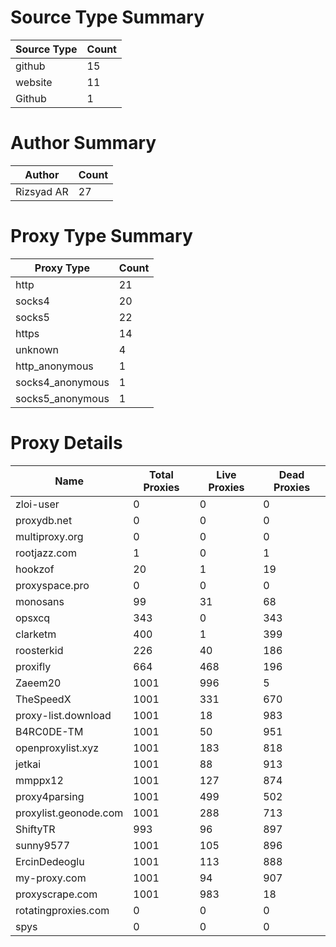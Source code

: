 # Source Type Summary

| Source Type | Count |
|-------------|-------|
| github | 15 |
| website | 11 |
| Github | 1 |


# Author Summary

| Author | Count |
|--------|-------|
| Rizsyad AR | 27 |


# Proxy Type Summary

| Proxy Type | Count |
|------------|-------|
| http | 21 |
| socks4 | 20 |
| socks5 | 22 |
| https | 14 |
| unknown | 4 |
| http_anonymous | 1 |
| socks4_anonymous | 1 |
| socks5_anonymous | 1 |


# Proxy Details

| Name | Total Proxies | Live Proxies | Dead Proxies |
|------|---------------|--------------|---------------|
| zloi-user | 0 | 0 | 0 |
| proxydb.net | 0 | 0 | 0 |
| multiproxy.org | 0 | 0 | 0 |
| rootjazz.com | 1 | 0 | 1 |
| hookzof | 20 | 1 | 19 |
| proxyspace.pro | 0 | 0 | 0 |
| monosans | 99 | 31 | 68 |
| opsxcq | 343 | 0 | 343 |
| clarketm | 400 | 1 | 399 |
| roosterkid | 226 | 40 | 186 |
| proxifly | 664 | 468 | 196 |
| Zaeem20 | 1001 | 996 | 5 |
| TheSpeedX | 1001 | 331 | 670 |
| proxy-list.download | 1001 | 18 | 983 |
| B4RC0DE-TM | 1001 | 50 | 951 |
| openproxylist.xyz | 1001 | 183 | 818 |
| jetkai | 1001 | 88 | 913 |
| mmppx12 | 1001 | 127 | 874 |
| proxy4parsing | 1001 | 499 | 502 |
| proxylist.geonode.com | 1001 | 288 | 713 |
| ShiftyTR | 993 | 96 | 897 |
| sunny9577 | 1001 | 105 | 896 |
| ErcinDedeoglu | 1001 | 113 | 888 |
| my-proxy.com | 1001 | 94 | 907 |
| proxyscrape.com | 1001 | 983 | 18 |
| rotatingproxies.com | 0 | 0 | 0 |
| spys | 0 | 0 | 0 |
